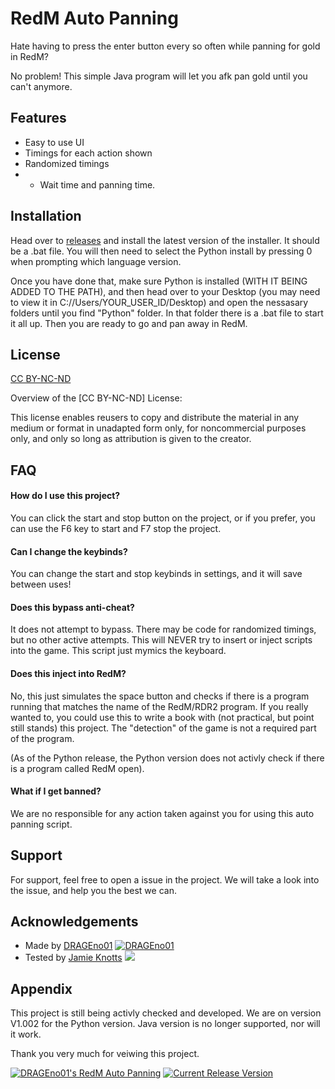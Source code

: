 
# RedM Auto Panning

Hate having to press the enter button every so often while panning for gold in RedM?

No problem! This simple Java program will let you afk pan gold until you can't anymore.
## Features

- Easy to use UI
- Timings for each action shown
- Randomized timings
- - Wait time and panning time.

## Installation

Head over to [releases](https://github.com/DRAGEno01/RedM-Auto-Panning/releases) and install the latest version of the installer. It should be a .bat file. You will then need to select the Python install by pressing 0 when prompting which language version.

Once you have done that, make sure Python is installed (WITH IT BEING ADDED TO THE PATH), and then head over to your Desktop (you may need to view it in C://Users/YOUR_USER_ID/Desktop) and open the nessasary folders until you find "Python" folder. In that folder there is a .bat file to start it all up. Then you are ready to go and pan away in RedM.


## License

[CC BY-NC-ND](https://creativecommons.org/share-your-work/cclicenses/#:~:text=CC%20BY%2DNC%2DND,adaptations%20of%20the%20work%20are%20permitted.)

Overview of the [CC BY-NC-ND] License:

This license enables reusers to copy and distribute the material in any medium or format in unadapted form only, for noncommercial purposes only, and only so long as attribution is given to the creator.
## FAQ

#### How do I use this project?

You can click the start and stop button on the project, or if you prefer, you can use the F6 key to start and F7 stop the project.

#### Can I change the keybinds?

You can change the start and stop keybinds in settings, and it will save between uses!

#### Does this bypass anti-cheat?

It does not attempt to bypass. There may be code for randomized timings, but no other active attempts. This will NEVER try to insert or inject scripts into the game. This script just mymics the keyboard.

#### Does this inject into RedM?

No, this just simulates the space button and checks if there is a program running that matches the name of the RedM/RDR2 program. If you really wanted to, you could use this to write a book with (not practical, but point still stands) this project. The "detection" of the game is not a required part of the program.

(As of the Python release, the Python version does not activly check if there is a program called RedM open).

#### What if I get banned?

We are no responsible for any action taken against you for using this auto panning script.
## Support

For support, feel free to open a issue in the project. We will take a look into the issue, and help you the best we can.
## Acknowledgements

 - Made by [DRAGEno01](https://github.com/DRAGEno01) [![DRAGEno01](https://img.shields.io/badge/Developer-Active-green)](https://github.com/DRAGEno01)
 - Tested by [Jamie Knotts]() [![](https://img.shields.io/badge/Tester-Missing_Profile-blue)]()
## Appendix

This project is still being activly checked and developed. We are on version V1.002 for the Python version. Java version is no longer supported, nor will it work.

Thank you very much for veiwing this project.

[![DRAGEno01's RedM Auto Panning](https://img.shields.io/badge/Project_Status-Activly_Panning-green)](https://github.com/DRAGEno01/RedM-Auto-Panning/) [![Current Release Version](https://img.shields.io/github/v/release/DRAGEno01/RedM-Auto-Panning)](https://github.com/DRAGEno01/RedM-Auto-Panning/)
